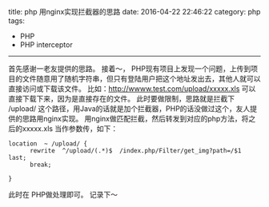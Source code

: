 title: php 用nginx实现拦截器的思路
date: 2016-04-22 22:46:22
category: php
tags:
- PHP
- PHP interceptor
---
首先感谢一老友提供的思路。
接着～，
PHP现有项目上发现一个问题，上传到项目的文件随意用了随机字符串，但只有登陆用户把这个地址发出去，其他人就可以直接访问或下载该文件。
比如：http://wwww.test.com/upload/xxxxx.xls
可以直接下载下来，因为是直接存在的文件。
此时要做限制，思路就是拦截下 /upload/ 这个路径，用Java的话就是加个拦截器，PHP的话没做过这个，友人提供的思路用nginx实现。
用nginx做匹配拦截，然后转发到对应的php方法，将之后的xxxxx.xls 当作参数传，如下：
```
location  ~ /upload/ {
      rewrite  ^/upload/(.*)$  /index.php/Filter/get_img?path=/$1  last;
      break;

}

```
此时在 PHP做处理即可。
记录下～
